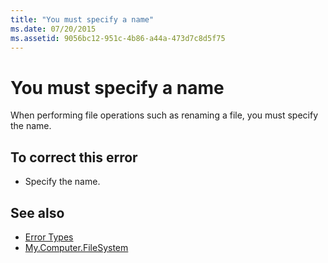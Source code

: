 ```yaml
---
title: "You must specify a name"
ms.date: 07/20/2015
ms.assetid: 9056bc12-951c-4b86-a44a-473d7c8d5f75
---
```

# You must specify a name
When performing file operations such as renaming a file, you must specify the name.  
  
## To correct this error  
  
-   Specify the name.  
  
## See also
- [Error Types](../../visual-basic/programming-guide/language-features/error-types.md)
- [My.Computer.FileSystem](xref:Microsoft.VisualBasic.FileIO.FileSystem)
